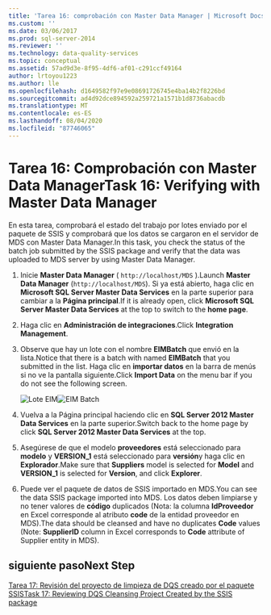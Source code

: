 ```yaml
---
title: 'Tarea 16: comprobación con Master Data Manager | Microsoft Docs'
ms.custom: ''
ms.date: 03/06/2017
ms.prod: sql-server-2014
ms.reviewer: ''
ms.technology: data-quality-services
ms.topic: conceptual
ms.assetid: 57ad9d3e-8f95-4df6-af01-c291ccf49164
author: lrtoyou1223
ms.author: lle
ms.openlocfilehash: d1649582f97e9e08691726745e4ba14b2f8226bd
ms.sourcegitcommit: ad4d92dce894592a259721a1571b1d8736abacdb
ms.translationtype: MT
ms.contentlocale: es-ES
ms.lasthandoff: 08/04/2020
ms.locfileid: "87746065"
---
```

# <a name="task-16-verifying-with-master-data-manager"></a><span data-ttu-id="bb48e-102">Tarea 16: Comprobación con Master Data Manager</span><span class="sxs-lookup"><span data-stu-id="bb48e-102">Task 16: Verifying with Master Data Manager</span></span>
  <span data-ttu-id="bb48e-103">En esta tarea, comprobará el estado del trabajo por lotes enviado por el paquete de SSIS y comprobará que los datos se cargaron en el servidor de MDS con Master Data Manager.</span><span class="sxs-lookup"><span data-stu-id="bb48e-103">In this task, you check the status of the batch job submitted by the SSIS package and verify that the data was uploaded to MDS server by using Master Data Manager.</span></span>  
  
1.  <span data-ttu-id="bb48e-104">Inicie **Master Data Manager** ( `http://localhost/MDS` ).</span><span class="sxs-lookup"><span data-stu-id="bb48e-104">Launch **Master Data Manager** (`http://localhost/MDS`).</span></span> <span data-ttu-id="bb48e-105">Si ya está abierto, haga clic en **Microsoft SQL Server Master Data Services** en la parte superior para cambiar a la **Página principal**.</span><span class="sxs-lookup"><span data-stu-id="bb48e-105">If it is already open, click **Microsoft SQL Server Master Data Services** at the top to switch to the **home page**.</span></span>  
  
2.  <span data-ttu-id="bb48e-106">Haga clic en **Administración de integraciones**.</span><span class="sxs-lookup"><span data-stu-id="bb48e-106">Click **Integration Management**.</span></span>  
  
3.  <span data-ttu-id="bb48e-107">Observe que hay un lote con el nombre **EIMBatch** que envió en la lista.</span><span class="sxs-lookup"><span data-stu-id="bb48e-107">Notice that there is a batch with named **EIMBatch** that you submitted in the list.</span></span> <span data-ttu-id="bb48e-108">Haga clic en **importar datos** en la barra de menús si no ve la pantalla siguiente.</span><span class="sxs-lookup"><span data-stu-id="bb48e-108">Click **Import Data** on the menu bar if you do not see the following screen.</span></span>  
  
     <span data-ttu-id="bb48e-109">![Lote EIM](../../2014/tutorials/media/et-verifyingwithmasterdatamanager.jpg "Lote EIM")</span><span class="sxs-lookup"><span data-stu-id="bb48e-109">![EIM Batch](../../2014/tutorials/media/et-verifyingwithmasterdatamanager.jpg "EIM Batch")</span></span>  
  
4.  <span data-ttu-id="bb48e-110">Vuelva a la Página principal haciendo clic en **SQL Server 2012 Master Data Services** en la parte superior.</span><span class="sxs-lookup"><span data-stu-id="bb48e-110">Switch back to the home page by click **SQL Server 2012 Master Data Services** at the top.</span></span>  
  
5.  <span data-ttu-id="bb48e-111">Asegúrese de que el modelo **proveedores** está seleccionado para **modelo** y **VERSION_1** está seleccionado para **versión**y haga clic en **Explorador**.</span><span class="sxs-lookup"><span data-stu-id="bb48e-111">Make sure that **Suppliers** model is selected for **Model** and **VERSION_1** is selected for **Version**, and click **Explorer**.</span></span>  
  
6.  <span data-ttu-id="bb48e-112">Puede ver el paquete de datos de SSIS importado en MDS.</span><span class="sxs-lookup"><span data-stu-id="bb48e-112">You can see the data SSIS package imported into MDS.</span></span> <span data-ttu-id="bb48e-113">Los datos deben limpiarse y no tener valores de **código** duplicados (Nota: la columna **IdProveedor** en Excel corresponde al atributo **code** de la entidad proveedor en MDS).</span><span class="sxs-lookup"><span data-stu-id="bb48e-113">The data should be cleansed and have no duplicates **Code** values (Note: **SupplierID** column in Excel corresponds to **Code** attribute of Supplier entity in MDS).</span></span>  
  
## <a name="next-step"></a><span data-ttu-id="bb48e-114">siguiente paso</span><span class="sxs-lookup"><span data-stu-id="bb48e-114">Next Step</span></span>  
 [<span data-ttu-id="bb48e-115">Tarea 17: Revisión del proyecto de limpieza de DQS creado por el paquete SSIS</span><span class="sxs-lookup"><span data-stu-id="bb48e-115">Task 17: Reviewing DQS Cleansing Project Created by the SSIS package</span></span>](../../2014/tutorials/task-17-reviewing-dqs-cleansing-project-created-by-the-ssis-package.md)  
  
  
